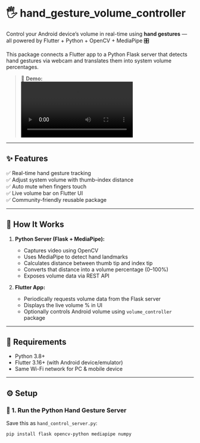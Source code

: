 # 🖐️ hand_gesture_volume_controller

Control your Android device’s volume in real-time using **hand gestures** — all powered by Flutter + Python + OpenCV + MediaPipe 🎛️

This package connects a Flutter app to a Python Flask server that detects hand gestures via webcam and translates them into system volume percentages.

> 🎥 **Demo:**  
> ![Demo Video](link-to-your-screen-recording.mp4)

---

## ✨ Features

✅ Real-time hand gesture tracking  
✅ Adjust system volume with thumb–index distance  
✅ Auto mute when fingers touch  
✅ Live volume bar on Flutter UI  
✅ Community-friendly reusable package

---

## 🧠 How It Works

1. **Python Server (Flask + MediaPipe):**
   - Captures video using OpenCV
   - Uses MediaPipe to detect hand landmarks
   - Calculates distance between thumb tip and index tip
   - Converts that distance into a volume percentage (0–100%)
   - Exposes volume data via REST API

2. **Flutter App:**
   - Periodically requests volume data from the Flask server
   - Displays the live volume % in UI
   - Optionally controls Android volume using `volume_controller` package

---

## 🧪 Requirements

- Python 3.8+
- Flutter 3.16+ (with Android device/emulator)
- Same Wi-Fi network for PC & mobile device

---

## ⚙️ Setup

### 🔸 1. Run the Python Hand Gesture Server

Save this as `hand_control_server.py`:

```bash
pip install flask opencv-python mediapipe numpy

